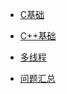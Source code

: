 - [C基础](https://github.com/Amdeo/NoteBook/blob/master/C%20C%2B%2B/C%E5%9F%BA%E7%A1%80.md)
- [C++基础](https://github.com/Amdeo/NoteBook/blob/master/C%20C%2B%2B/C%2B%2B%E5%9F%BA%E7%A1%80.md)

- [多线程](https://github.com/Amdeo/NoteBook/blob/master/C%20C%2B%2B/%E5%A4%9A%E7%BA%BF%E7%A8%8B.md)

- [问题汇总](https://github.com/Amdeo/NoteBook/blob/master/C%20C%2B%2B/%E9%97%AE%E9%A2%98.md)


